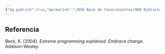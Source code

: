 ```yaml
---
{"dg-publish":true,"permalink":"/050 Base de Conocimientos/900 Biblioteca/Zk Lit (Beck, 2004) Extreme Programming Explained - Embrace Change/","tags":["digitalGarden","xp"]}
---
```


## Referencia
Beck, K. (2004). _Extreme programming explained: Embrace change_. Addison-Wesley.

